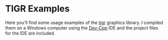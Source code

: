 # TIGR Examples
Here you'll find some usage examples of the [tigr](https://bitbucket.org/rmitton/tigr/src) graphics library. I compiled them on a Windows computer using the [Dev-Cpp](https://sourceforge.net/projects/orwelldevcpp/) IDE and the project files for the IDE are included.